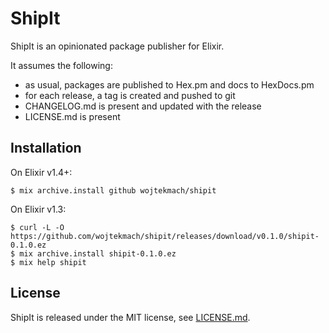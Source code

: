 # ShipIt

ShipIt is an opinionated package publisher for Elixir.

It assumes the following:

- as usual, packages are published to Hex.pm and docs to HexDocs.pm
- for each release, a tag is created and pushed to git
- CHANGELOG.md is present and updated with the release
- LICENSE.md is present

## Installation

On Elixir v1.4+:

    $ mix archive.install github wojtekmach/shipit

On Elixir v1.3:

    $ curl -L -O https://github.com/wojtekmach/shipit/releases/download/v0.1.0/shipit-0.1.0.ez
    $ mix archive.install shipit-0.1.0.ez
    $ mix help shipit

## License

ShipIt is released under the MIT license, see [LICENSE.md](LICENSE.md).

